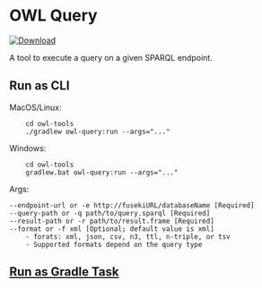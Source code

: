 # OWL Query

[ ![Download](https://api.bintray.com/packages/opencaesar/owl-tools/owl-query/images/download.svg) ](https://bintray.com/opencaesar/owl-tools/owl-query/_latestVersion)

A tool to execute a query on a given SPARQL endpoint. 

## Run as CLI

MacOS/Linux:
```
    cd owl-tools
    ./gradlew owl-query:run --args="..."
```
Windows:
```
    cd owl-tools
    gradlew.bat owl-query:run --args="..."
```
Args:
```
--endpoint-url or -e http://fusekiURL/databaseName [Required]
--query-path or -q path/to/query.sparql [Required]
--result-path or -r path/to/result.frame [Required]
--format or -f xml [Optional; default value is xml]
    - forats: xml, json, csv, n3, ttl, n-triple, or tsv
    - Supported formats depend on the query type
```

## [Run as Gradle Task](../owl-query-gradle/README.md)